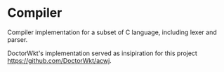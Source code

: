 # Compiler

Compiler implementation for a subset of C language, including lexer and parser.

DoctorWkt's implementation served as insipiration for this project https://github.com/DoctorWkt/acwj.